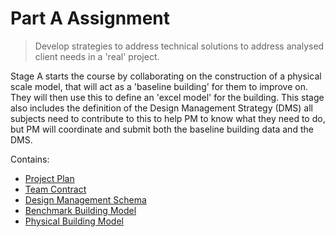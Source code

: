 # Part A Assignment

> Develop strategies to address technical solutions to address analysed client needs in a 'real' project. 

Stage A starts the course by collaborating on the construction of a physical scale model, that will act as a 'baseline building' for them to improve on. They will then use this to define an 'excel model' for the building. This stage also includes the definition of the Design Management Strategy (DMS) all subjects need to contribute to this to help PM to know what they need to do, but PM will coordinate and submit both the baseline building data and the DMS. 

Contains:
* [Project Plan](/41936/Deliverables/ProjectPlan)
* [Team Contract](/41936/Deliverables/TeamContract)
* [Design Management Schema](/41936/Deliverables/DesignManagementSchema)
* [Benchmark Building Model](/41936/Deliverables/BenchmarkBuildingModel)
* [Physical Building Model](/41936/Deliverables/PhysicalModel)


<!-- 2025 
This will also include user studies based on current thesis work - they will produce the model but also reports for 4 users . inlcuding fire safety 
or maybe this goes to agile? work it out in the circular repo.
-->
